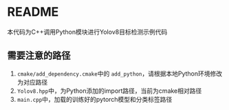 # README

本代码为C++调用Python模块进行Yolov8目标检测示例代码

## 需要注意的路径

1. `cmake/add_dependency.cmake`中的 `add_python`，请根据本地Python环境修改为对应路径
2. `Yolov8.hpp`中，为Python添加的import路径，当前为cmake相对路径
3. `main.cpp`中，加载的训练好的pytorch模型和分类标签路径

